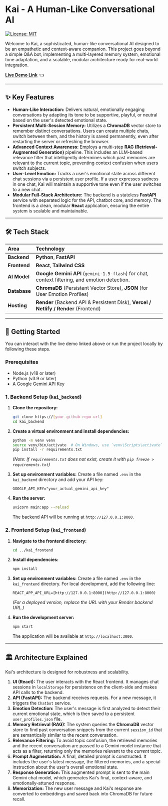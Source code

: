 # Kai - A Human-Like Conversational AI

[![License: MIT](https://img.shields.io/badge/License-MIT-yellow.svg)](https://opensource.org/licenses/MIT)

Welcome to Kai, a sophisticated, human-like conversational AI designed to be an empathetic and context-aware companion. This project goes beyond a simple Q&A bot, implementing a multi-layered memory system, emotional tone adaptation, and a scalable, modular architecture ready for real-world integration.

**[Live Demo Link](https://[your-render-frontend-url].onrender.com)** 👈

---

## ✨ Key Features

* **Human-Like Interaction:** Delivers natural, emotionally engaging conversations by adapting its tone to be supportive, playful, or neutral based on the user's detected emotional state.
* **Persistent Multi-Session Memory:** Utilizes a **ChromaDB** vector store to remember distinct conversations. Users can create multiple chats, switch between them, and the history is saved permanently, even after restarting the server or refreshing the browser.
* **Advanced Context Awareness:** Employs a multi-step **RAG (Retrieval-Augmented Generation)** pipeline. This includes an LLM-based relevance filter that intelligently determines which past memories are relevant to the current topic, preventing context confusion when users switch subjects.
* **User-Level Emotion:** Tracks a user's emotional state across different chat sessions via a persistent user profile. If a user expresses sadness in one chat, Kai will maintain a supportive tone even if the user switches to a new chat.
* **Modular Full-Stack Architecture:** The backend is a stateless **FastAPI** service with separated logic for the API, chatbot core, and memory. The frontend is a clean, modular **React** application, ensuring the entire system is scalable and maintainable.

---

## 🛠️ Tech Stack

| Area      | Technology                                                                                             |
| :-------- | :----------------------------------------------------------------------------------------------------- |
| **Backend** | **Python**, **FastAPI** |
| **Frontend** | **React**, **Tailwind CSS** |
| **AI Model** | **Google Gemini API** (`gemini-1.5-flash`) for chat, context filtering, and emotion detection.         |
| **Database** | **ChromaDB** (Persistent Vector Store), **JSON** (for User Emotion Profiles)                             |
| **Hosting** | **Render** (Backend API & Persistent Disk), **Vercel / Netlify / Render** (Frontend)                     |

---

## 🚀 Getting Started

You can interact with the live demo linked above or run the project locally by following these steps.

### Prerequisites

* Node.js (v18 or later)
* Python (v3.9 or later)
* A Google Gemini API Key

### 1. Backend Setup (`kai_backend`)

1.  **Clone the repository:**
    ```bash
    git clone https://[your-github-repo-url]
    cd kai_backend
    ```

2.  **Create a virtual environment and install dependencies:**
    ```bash
    python -m venv venv
    source venv/bin/activate  # On Windows, use `venv\Scripts\activate`
    pip install -r requirements.txt
    ```
    *(Note: If `requirements.txt` does not exist, create it with `pip freeze > requirements.txt`)*

3.  **Set up environment variables:**
    Create a file named `.env` in the `kai_backend` directory and add your API key:
    ```
    GOOGLE_API_KEY="your_actual_gemini_api_key"
    ```

4.  **Run the server:**
    ```bash
    uvicorn main:app --reload
    ```
    The backend API will be running at `http://127.0.0.1:8000`.

### 2. Frontend Setup (`kai_frontend`)

1.  **Navigate to the frontend directory:**
    ```bash
    cd ../kai_frontend
    ```

2.  **Install dependencies:**
    ```bash
    npm install
    ```

3.  **Set up environment variables:**
    Create a file named `.env` in the `kai_frontend` directory. For local development, add the following line:
    ```
    REACT_APP_API_URL=[http://127.0.0.1:8000](http://127.0.0.1:8000)
    ```
    *(For a deployed version, replace the URL with your Render backend URL.)*

4.  **Run the development server:**
    ```bash
    npm start
    ```
    The application will be available at `http://localhost:3000`.

---

## 🏛️ Architecture Explained

Kai's architecture is designed for robustness and scalability.

1.  **UI (React):** The user interacts with the React frontend. It manages chat sessions in `localStorage` for persistence on the client-side and makes API calls to the backend.
2.  **API (FastAPI):** The backend receives requests. For a new message, it triggers the `Chatbot` service.
3.  **Emotion Detection:** The user's message is first analyzed to detect their current emotional state, which is then saved to a persistent `user_profiles.json` file.
4.  **Memory Retrieval (RAG):** The system queries the **ChromaDB** vector store to find past conversation snippets from the current `session_id` that are semantically similar to the recent conversation.
5.  **Relevance Filtering:** To avoid topic confusion, the retrieved memories and the recent conversation are passed to a Gemini model instance that acts as a filter, returning only the memories relevant to the *current* topic.
6.  **Prompt Augmentation:** A final, detailed prompt is constructed. It includes the user's latest message, the filtered memories, and a special instruction about the user's overall emotional state.
7.  **Response Generation:** This augmented prompt is sent to the main Gemini chat model, which generates Kai's final, context-aware, and emotionally-attuned response.
8.  **Memorization:** The new user message and Kai's response are converted to embeddings and saved back into ChromaDB for future recall.
